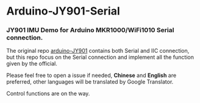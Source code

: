 # Arduino-JY901-Serial

### JY901 IMU Demo for Arduino MKR1000/WiFi1010 Serial connection.

The original repo [arduino-JY901](https://github.com/BGD-Libraries/arduino-JY901) contains both Serial and IIC connection, 
but this repo focus on the Serial connection and implement all the function given by the official.  

Please feel free to open a issue if needed, **Chinese** and **English** are preferred, 
other languages will be translated by Google Translator.  

Control functions are on the way.
